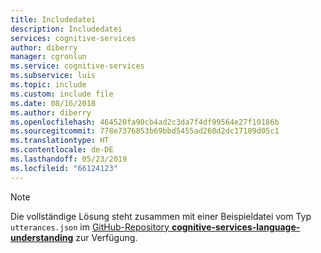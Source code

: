 ```yaml
---
title: Includedatei
description: Includedatei
services: cognitive-services
author: diberry
manager: cgronlun
ms.service: cognitive-services
ms.subservice: luis
ms.topic: include
ms.custom: include file
ms.date: 08/16/2018
ms.author: diberry
ms.openlocfilehash: 464520fa90cb4ad2c3da7f4df99564e27f10186b
ms.sourcegitcommit: 778e7376853b69bbd5455ad260d2dc17109d05c1
ms.translationtype: HT
ms.contentlocale: de-DE
ms.lasthandoff: 05/23/2019
ms.locfileid: "66124123"
---
```

> [!NOTE]
> Die vollständige Lösung steht zusammen mit einer Beispieldatei vom Typ `utterances.json` im [GitHub-Repository **cognitive-services-language-understanding**](https://github.com/Azure-Samples/cognitive-services-language-understanding/blob/master/documentation-samples/quickstarts/change-model/) zur Verfügung.
